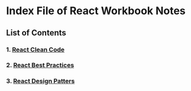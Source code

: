 # Index File of React Workbook Notes

## List of Contents

### 1. [React Clean Code](./react-clean-code.md)
### 2. [React Best Practices](./react-best-practices.md)
### 3. [React Design Patters](./react-design-patterns.md)